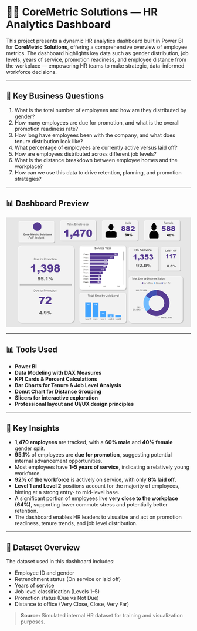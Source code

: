# 🧑‍💼 CoreMetric Solutions — HR Analytics Dashboard

This project presents a dynamic HR analytics dashboard built in Power BI for **CoreMetric Solutions**, offering a comprehensive overview of employee metrics. The dashboard highlights key data such as gender distribution, job levels, years of service, promotion readiness, and employee distance from the workplace — empowering HR teams to make strategic, data-informed workforce decisions.

---

## 🧠 Key Business Questions

1. What is the total number of employees and how are they distributed by gender?  
2. How many employees are due for promotion, and what is the overall promotion readiness rate?  
3. How long have employees been with the company, and what does tenure distribution look like?  
4. What percentage of employees are currently active versus laid off?  
5. How are employees distributed across different job levels?  
6. What is the distance breakdown between employee homes and the workplace?  
7. How can we use this data to drive retention, planning, and promotion strategies?

---

## 📊 Dashboard Preview

![CoreMetric HR Dashboard](Screenshot.png)

---

## 📊 Tools Used

- **Power BI**  
- **Data Modeling with DAX Measures**  
- **KPI Cards & Percent Calculations**  
- **Bar Charts for Tenure & Job Level Analysis**  
- **Donut Chart for Distance Grouping**  
- **Slicers for interactive exploration**  
- **Professional layout and UI/UX design principles**

---

## 📌 Key Insights

- **1,470 employees** are tracked, with a **60% male** and **40% female** gender split.  
- **95.1%** of employees are **due for promotion**, suggesting potential internal advancement opportunities.  
- Most employees have **1–5 years of service**, indicating a relatively young workforce.  
- **92% of the workforce** is actively on service, with only **8% laid off**.  
- **Level 1 and Level 2** positions account for the majority of employees, hinting at a strong entry- to mid-level base.  
- A significant portion of employees live **very close to the workplace (64%)**, supporting lower commute stress and potentially better retention.  
- The dashboard enables HR leaders to visualize and act on promotion readiness, tenure trends, and job level distribution.

---

## 📂 Dataset Overview

The dataset used in this dashboard includes:

- Employee ID and gender  
- Retrenchment status (On service or laid off)  
- Years of service  
- Job level classification (Levels 1–5)  
- Promotion status (Due vs Not Due)  
- Distance to office (Very Close, Close, Very Far)  

> **Source:** Simulated internal HR dataset for training and visualization purposes.
